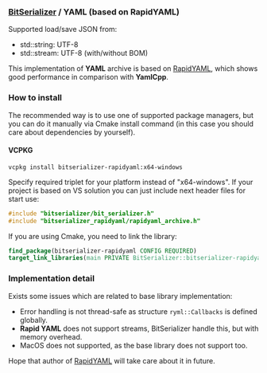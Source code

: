 ### [BitSerializer](../README.md) / YAML (based on RapidYAML)

Supported load/save JSON from:

- std::string: UTF-8
- std::stream: UTF-8 (with/without BOM)

This implementation of **YAML** archive is based on [RapidYAML](https://github.com/biojppm/rapidyaml), which shows good performance in comparison with **YamlCpp**.

### How to install
The recommended way is to use one of supported package managers, but you can do it manually via Cmake install command (in this case you should care about dependencies by yourself).
#### VCPKG
```shell
vcpkg install bitserializer-rapidyaml:x64-windows
```
Specify required triplet for your platform instead of "x64-windows".
If your project is based on VS solution you can just include next header files for start use:
```cpp
#include "bitserializer/bit_serializer.h"
#include "bitserializer_rapidyaml/rapidyaml_archive.h"
```
If you are using Cmake, you need to link the library:
```cmake
find_package(bitserializer-rapidyaml CONFIG REQUIRED)
target_link_libraries(main PRIVATE BitSerializer::bitserializer-rapidyaml)
```

### Implementation detail
Exists some issues which are related to base library implementation:

- Error handling is not thread-safe as structure `ryml::Callbacks` is defined globally.
- **Rapid YAML** does not support streams, BitSerializer handle this, but with memory overhead.
- MacOS does not supported, as the base library does not support too.

Hope that author of [RapidYAML](https://github.com/biojppm/rapidyaml) will take care about it in future.
